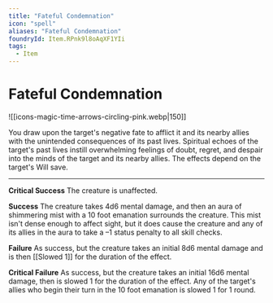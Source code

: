 ```yaml
---
title: "Fateful Condemnation"
icon: "spell"
aliases: "Fateful Condemnation"
foundryId: Item.RPnk9l8oAqXF1YIi
tags:
  - Item
---
```


# Fateful Condemnation
![[icons-magic-time-arrows-circling-pink.webp|150]]

You draw upon the target's negative fate to afflict it and its nearby allies with the unintended consequences of its past lives. Spiritual echoes of the target's past lives instill overwhelming feelings of doubt, regret, and despair into the minds of the target and its nearby allies. The effects depend on the target's Will save.

* * *

**Critical Success** The creature is unaffected.

**Success** The creature takes 4d6 mental damage, and then an aura of shimmering mist with a 10 foot emanation surrounds the creature. This mist isn't dense enough to affect sight, but it does cause the creature and any of its allies in the aura to take a –1 status penalty to all skill checks.

**Failure** As success, but the creature takes an initial 8d6 mental damage and is then [[Slowed 1]] for the duration of the effect.

**Critical Failure** As success, but the creature takes an initial 16d6 mental damage, then is slowed 1 for the duration of the effect. Any of the target's allies who begin their turn in the 10 foot emanation is slowed 1 for 1 round.
